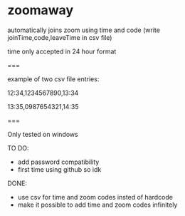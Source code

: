# zoomaway
automatically joins zoom using time and code (write joinTime,code,leaveTime in csv file)

time only accepted in 24 hour format

===

example of two csv file entries:

12:34,1234567890,13:34

13:35,0987654321,14:35

===

Only tested on windows

TO DO:

- add password compatibility
- first time using github so idk

DONE:
- use csv for time and zoom codes insted of hardcode
- make it possible to add time and zoom codes infinitely
 
